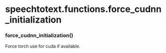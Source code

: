 # speechtotext.functions.force_cudnn_initialization


### force_cudnn_initialization()
Force torch use for cuda if available.
